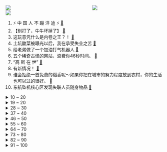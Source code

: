 <div >
	<a style="float:left;width:55%;" href = "https://github.com/anuraghazra/github-readme-stats">
	 <img src = "https://github-readme-stats.vercel.app/api?username=iuuuuuaena&theme=buefy&show_icons=true"/>
	</a>
	<a  style="float:right;width:45%" href = "https://github.com/anuraghazra/github-readme-stats">
	 <img  src="https://github-readme-stats.vercel.app/api/top-langs/?username=anuraghazra&layout=compact"/>
	</a>
	</div>

[![](https://img.shields.io/badge/jxd-@jxdgogogo.xyz-yellowgreen.svg)](https://www.jxdgogogo.xyz)<br>
1. ⚡️ 中 国 人 不 蹦 洋 迪 ⚡️ [:link:](//www.bilibili.com/video/BV1dR4y1F7Aq) <br>
2. 【别打了，牛牛坏掉了】 [:link:](//www.bilibili.com/video/BV1zr4y1i7Gf) <br>
3. 这玩意凭什么是内卷之王？！ [:link:](//www.bilibili.com/video/BV1Si4y1r7Kw) <br>
4. 土坑酸菜被曝光以后，我在承受失业之苦 [:link:](//www.bilibili.com/video/BV1f34y1t7G4) <br>
5. 给老弟做了一个加油打气机器人 [:link:](//www.bilibili.com/video/BV1tU4y1d74P) <br>
6. 五个稀奇古怪的网站，浪费你46秒时间。 [:link:](//www.bilibili.com/video/BV1dq4y1e72u) <br>
7. “高 斯 在 世” [:link:](//www.bilibili.com/video/BV1GP4y1T7FP) <br>
8. 有新情况！ [:link:](//www.bilibili.com/video/BV1XL4y1j7jx) <br>
9. 谁会拒绝一首免费的稻香呢～如果你把在城市的努力程度放到农村，你的生活也可以过的很好。 [:link:](//www.bilibili.com/video/BV1tT4y1U7rB) <br>
10. 东航坠机核心区发现失联人员随身物品 [:link:](//www.bilibili.com/video/BV1qZ4y167B4) <br>
<details>
<summary>10 ~ 20</summary>

11. 河南高校食堂价格天花板 [:link:](//www.bilibili.com/video/BV1jZ4y167gB) <br>
12. 挑战重庆爆辣烤翅：吃完流汗如洗澡，当地人看懵了……(｡ì _ í｡) [:link:](//www.bilibili.com/video/BV1dS4y1U7rz) <br>
13. LOL垃圾英雄拯救计划2：垫底蝎子瞬秒10000血！【有点骚东西】 [:link:](//www.bilibili.com/video/BV1tr4y1q7iN) <br>
14. 白象：我真的很一般！ [:link:](//www.bilibili.com/video/BV1Ja411t7MF) <br>
15. 【散人】国产恐怖 《三伏》试玩 旧时代三眼神童之谜 [:link:](//www.bilibili.com/video/BV1qF411x7ER) <br>
16. “今天，我的DNA彻底崩溃了！” [:link:](//www.bilibili.com/video/BV1aY411n77s) <br>
17. 颈椎最喜欢的7个动作，缓解肩颈疼痛，做完太舒服了！ [:link:](//www.bilibili.com/video/BV1Xq4y1e7Kb) <br>
18. 试吃道氏深水虱，破开肚子的那一刻房子都不想要了，出锅后香死啦 [:link:](//www.bilibili.com/video/BV1U34y1t78c) <br>
19. 【居 家 隔 离 的 你 】 [:link:](//www.bilibili.com/video/BV16r4y1i7o7) <br>
</details>
<details>
<summary>19 ~ 20</summary>

20. 这位校长好可爱！ [:link:](//www.bilibili.com/video/BV1qF411x7eA) <br>
21. 试吃康师傅老坛酸菜面，就是这个味儿【懂点儿啥】 [:link:](//www.bilibili.com/video/BV1UT4y1v7Cy) <br>
22. 在英国花256元吃顿中式早餐 今天奢侈一下 [:link:](//www.bilibili.com/video/BV11i4y1r7DF) <br>
23. 俄罗斯总统普京就中国客机发生空难向中国国家主席习近平致慰问电话 [:link:](//www.bilibili.com/video/BV1WL4y1M7ip) <br>
24. 一人买票全站看 [:link:](//www.bilibili.com/video/BV1zS4y1U7JQ) <br>
25. 事实证明，善良是不分种族的。 [:link:](//www.bilibili.com/video/BV1FU4y1d7HM) <br>
26. “别人说30秒就忍不住要打断，你是这样的人吗？” [:link:](//www.bilibili.com/video/BV1R3411W77B) <br>
27. 这次你们该三连了吧 [:link:](//www.bilibili.com/video/BV17L4y177WP) <br>
28. 可以说是一模一样 [:link:](//www.bilibili.com/video/BV1sL411P7dA) <br>
</details>
<details>
<summary>28 ~ 30</summary>

29. 假如给你60秒向上帝提问Ⅱ [:link:](//www.bilibili.com/video/BV16S4y1U7AF) <br>
30. 【公开课】老八语音教学 [:link:](//www.bilibili.com/video/BV1Qi4y1r7zP) <br>
31. 中国学者BBC专访狂批美国，主持人慌了屡屡打断 [:link:](//www.bilibili.com/video/BV15F411x7v8) <br>
32. 【野生人类图鉴】人生只为图一乐【妈见打】 [:link:](//www.bilibili.com/video/BV1Pu411q7Vf) <br>
33. 差生文具多 [:link:](//www.bilibili.com/video/BV1w3411p7ey) <br>
34. 网络中挖到国防光缆vs现实 [:link:](//www.bilibili.com/video/BV1iL4y1M7gn) <br>
35. “妈妈，齐天大圣被枪打死了” [:link:](//www.bilibili.com/video/BV1t3411s7tj) <br>
36. 【人类观察日志】139 关于主角那点事 [:link:](//www.bilibili.com/video/BV1n3411s7Y1) <br>
37. 康熙的女儿们：当了公主，就一定会幸福么？【雍正王朝】 [:link:](//www.bilibili.com/video/BV1fr4y1i7uk) <br>
</details>
<details>
<summary>37 ~ 40</summary>

38. 夜店式自习 [:link:](//www.bilibili.com/video/BV16i4y1r7NS) <br>
39. 吴尊友肉眼可见地苍老了 [:link:](//www.bilibili.com/video/BV1xZ4y167en) <br>
40. 新进展！东航MU5735的一部黑匣子已找到 [:link:](//www.bilibili.com/video/BV1zP4y1T7Cn) <br>
41. 假如世界禁止熬夜 [:link:](//www.bilibili.com/video/BV1eL411w7UA) <br>
42. 【海贼】知道了原型！尼卡和乔伊波伊的真面目！！ [:link:](//www.bilibili.com/video/BV1zP4y1u7F5) <br>
43. “这人长啥样你甭管，演戏是真牛逼” [:link:](//www.bilibili.com/video/BV1rL4y1M7UK) <br>
44. 不同学生春游 [:link:](//www.bilibili.com/video/BV1QY411n7Ks) <br>
45. 心🔪如🔪刀🔪割 [:link:](//www.bilibili.com/video/BV1K3411p7sU) <br>
46. 今天是世界睡眠日，重温7年前总书记这番话，依然温暖感动！ [:link:](//www.bilibili.com/video/BV1iL411w7Y2) <br>
</details>
<details>
<summary>46 ~ 50</summary>

47. 【耗时三个月】我帮学妹修好了她的毕设 [:link:](//www.bilibili.com/video/BV1ha411t7by) <br>
48. Red Velvet最新回归曲Feel My Rhythm MV公开 [:link:](//www.bilibili.com/video/BV1hS4y1U7UQ) <br>
49. 【原神】诺艾尔生日会【2022】 [:link:](//www.bilibili.com/video/BV1GS4y1g7du) <br>
50. 父亲输了比赛，为了安慰女儿，假装打对手两拳，让孩子们放心 [:link:](//www.bilibili.com/video/BV1Wr4y1B74T) <br>
51. 海贼王1044话情报来了！人人果实·幻兽种·尼卡型态！5档路飞能力全面觉醒，幻兽种果实再添新设定！ [:link:](//www.bilibili.com/video/BV1tu411q72h) <br>
52. 赌两个币，这40分钟能抵上你看1000个装修视频！ [:link:](//www.bilibili.com/video/BV1NT4y1S7JL) <br>
53. “当你撑不住时，看看星爷是怎么坚持的！加油啊，年轻人！” [:link:](//www.bilibili.com/video/BV1aS4y1U71r) <br>
54. 无人机最强光绘 [:link:](//www.bilibili.com/video/BV1Gu411q7GD) <br>
55. 痛饮兑了水的醋，面包硬得要斧子劈？中世纪的欧洲人如何吃得“干净又卫生” [:link:](//www.bilibili.com/video/BV1JP4y1T7dj) <br>
</details>
<details>
<summary>55 ~ 60</summary>

56. 千万不要和情侣出去玩！ [:link:](//www.bilibili.com/video/BV1ob4y1p7Sk) <br>
57. 你以为时间还很长 [:link:](//www.bilibili.com/video/BV1VS4y1U7Rz) <br>
58. 大学才四年，疫情占三年。 [:link:](//www.bilibili.com/video/BV1XU4y1R7bw) <br>
59. 百大游戏UP跟他的四个破绽兄弟 [:link:](//www.bilibili.com/video/BV1rr4y1i7UG) <br>
60. 假面骑士中国特供版！ [:link:](//www.bilibili.com/video/BV1Hi4y1k7W7) <br>
61. 怪起来了 [:link:](//www.bilibili.com/video/BV1CP4y1u7Wu) <br>
62. 老 坛 酸 菜 杀 人 事 件 [:link:](//www.bilibili.com/video/BV1QY411n7c7) <br>
63. 【那些令人难忘的BOSS战】第42集·艾尔登法环·篇01 [:link:](//www.bilibili.com/video/BV1234y1t7Pz) <br>
64. 小翔哥又买了一些奇葩饮料招待小文哥【2.0】 [:link:](//www.bilibili.com/video/BV1a3411s74T) <br>
</details>
<details>
<summary>64 ~ 70</summary>

65. 男朋友因为找不到工作开始深夜emo，我直接头笑掉哈哈哈哈哈哈哈哈！！ [:link:](//www.bilibili.com/video/BV14b4y1p742) <br>
66. （下集）红警精彩冰天雪地混战！1打2对手难以置信要举报我作弊！ [:link:](//www.bilibili.com/video/BV1WS4y1U7kF) <br>
67. 激战画面！车臣部队在与亚速营高楼枪战中 救援出被困乌克兰儿童 [:link:](//www.bilibili.com/video/BV1ab4y1p7R4) <br>
68. 加拿大的反向政策果然世间少有，欢迎来到病毒的世界 [:link:](//www.bilibili.com/video/BV1AS4y1g7Zd) <br>
69. 青山刚昌，你这，人干事？？ [:link:](//www.bilibili.com/video/BV1ia411x7uR) <br>
70. 老中医无证行医被罚，患者签“万民请愿书”，为其担保！ [:link:](//www.bilibili.com/video/BV1G34y1b7ry) <br>
71. 当你为自己取得的一点点成绩而沾沾自喜时 [:link:](//www.bilibili.com/video/BV1fS4y1u738) <br>
72. 【王老菊】环王立后传 | 艾尔登法环EP.12 [:link:](//www.bilibili.com/video/BV1Cu411q7k6) <br>
73. 吃了十年老坛酸菜牛肉面，我竟被恶心到干呕！ [:link:](//www.bilibili.com/video/BV1RL411P7bP) <br>
</details>
<details>
<summary>73 ~ 80</summary>

74. 【搞笑】这一波叫过河拆桥 [:link:](//www.bilibili.com/video/BV1Ki4y1k7Jr) <br>
75. 蠢萌4足机器人 [:link:](//www.bilibili.com/video/BV1i3411s7Zy) <br>
76. 「木羽」这个视频我忍了三年，请问产品能不能做完再发布？ [:link:](//www.bilibili.com/video/BV1xL4y1M7PT) <br>
77. 被这带货的小朋友笑死 [:link:](//www.bilibili.com/video/BV1xR4y1F7rU) <br>
78. 光 头 计 划 ! [:link:](//www.bilibili.com/video/BV1ZT4y1v7Wz) <br>
79. 大学生的记忆力 [:link:](//www.bilibili.com/video/BV1QL4y1j769) <br>
80. 就凭白象，也想打败老坛酸菜？酸菜杀不死统一康师傅，野性消费也救不了白象【商战】 [:link:](//www.bilibili.com/video/BV1DS4y1U7EW) <br>
81. 熬夜对身体的伤害到底有多大？如何才能高效睡眠？ [:link:](//www.bilibili.com/video/BV1iZ4y167NR) <br>
82. 我也想要哥哥的郁金香 [:link:](//www.bilibili.com/video/BV1vP4y1u7Y5) <br>
</details>
<details>
<summary>82 ~ 90</summary>

83. 全世界都在充Q币！ [:link:](//www.bilibili.com/video/BV1LY411n7iR) <br>
84. 【实体表情包】甘雨，别吃啦。。。 [:link:](//www.bilibili.com/video/BV19q4y1e729) <br>
85. 听说米山舞这次收敛了？！谁敢信这只是一个眼影彩妆广告和歌曲MV呢？ [:link:](//www.bilibili.com/video/BV1oT4y1v7o3) <br>
86. “这正是我所追求的自由和快乐” [:link:](//www.bilibili.com/video/BV1pY411n7Qi) <br>
87. 男子晒妻子3年跳舞视频，从性感可爱到“抡大锤”，体重不减反增 [:link:](//www.bilibili.com/video/BV1Mr4y1q7SE) <br>
88. 【吾导先路】GA-EX-1至8突袭 摆完挂机 简单好抄 [:link:](//www.bilibili.com/video/BV1bS4y1g7bn) <br>
89. 大学生工厂实习请病假三次遭拒后死亡，同学：一天工作十多个小时 [:link:](//www.bilibili.com/video/BV1tS4y1U7DM) <br>
90. 作死挑战喷火牛肉，老板说上一个还在肛肠科！【怎么这么值ep40-岚火锅】 [:link:](//www.bilibili.com/video/BV1GL411A7b8) <br>
91. 监控记录东航波音737客机直坠瞬间！ [:link:](//www.bilibili.com/video/BV1zr4y1i7mm) <br>
</details>
<details>
<summary>91 ~ 100</summary>

92. 某塌房明星在德国卖废瓶就为一顿豪华晚饭 [:link:](//www.bilibili.com/video/BV1X44y1P7Qt) <br>
93. 这艺术天赋无人能比啊。 [:link:](//www.bilibili.com/video/BV1Qi4y1r7Qs) <br>
94. 孙红雷拍毒战时，不懂为什么要吸“我们的缉毒警不怕牺牲，不怕惨死，最怕的就是这个线索...” [:link:](//www.bilibili.com/video/BV1ha411t7ph) <br>
95. 今天不吃碳水了 [:link:](//www.bilibili.com/video/BV1Xq4y1e7yh) <br>
96. 有时候自信可以定义审美 [:link:](//www.bilibili.com/video/BV13S4y1g7E5) <br>
97. 地球上当妈的都这样吗 [:link:](//www.bilibili.com/video/BV1iP4y1u7H8) <br>
98. 好久没有看到爸妈这么团结了 [:link:](//www.bilibili.com/video/BV1Zq4y1e7Fo) <br>
99. 【现场画面】人民日报记者进入事故核心区 [:link:](//www.bilibili.com/video/BV12R4y1F7s3) <br>
100. 大哥魔咒（成龙代言产品下场） [:link:](//www.bilibili.com/video/BV1HS4y1D72K) <br>
</details>
